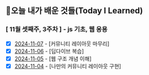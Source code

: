 ## 🚀오늘 내가 배운 것들(Today I Learned)

### [ 11월 셋째주, 3주차 ] - js 기초, 웹 응용

- [x] [2024-11-07](https://github.com/100-hours-a-week/jack-til/blob/main/November/2024-11-06.md) - [커뮤니티 레이아웃 마무리]
- [x] [2024-11-06](https://github.com/100-hours-a-week/jack-til/blob/main/November/2024-11-06.md) - [딥다이브 복습]
- [x] [2024-11-05](https://github.com/100-hours-a-week/jack-til/blob/main/November/2024-11-05.md) - [웹 구조 개념 이해]
- [x] [2024-11-04](https://github.com/100-hours-a-week/jack-til/blob/main/November/2024-11-04.md) - [나만의 커뮤니티 레이아웃 구현]